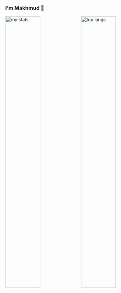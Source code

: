 ### I'm Makhmud 👋

<!--
**Elmuratovich/Elmuratovich** is a ✨ _special_ ✨ repository because its `README.md` (this file) appears on your GitHub profile.

Here are some ideas to get you started:

- 🔭 I’m currently working on ...
- 🌱 I’m currently learning ...
- 👯 I’m looking to collaborate on ...
- 🤔 I’m looking for help with ...
- 💬 Ask me about ...
- 📫 How to reach me: ...
- 😄 Pronouns: ...
- ⚡ Fun fact: ...
-->
<img alt="my stats" align="left" width="47%" src="https://github-readme-stats.vercel.app/api?username=elmuratovich"/>
<img alt="top langs" align="left" width="47%" src="https://github-readme-stats.vercel.app/api/top-langs/?username=elmuratovich&layout=compact"/>
